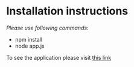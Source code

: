 Installation instructions
=========================

*Please use following commands:*
* npm install
* node app.js

To see the application please visit [this link](http://localhost:3000)
